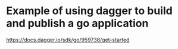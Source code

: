 # Example of using dagger to build and publish a go application

https://docs.dagger.io/sdk/go/959738/get-started